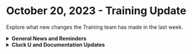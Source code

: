 # October 20, 2023 - Training Update

Explore what new changes the Training team has made in the last week.

<details>

<summary><strong>General News and Reminders</strong></summary>

* Join us for our regularly scheduled Training:
  * Mondays: Rewst 101 @ 12pm EST + Rewst 104 @ 1:15pm EST
  * Tuesdays: Rewst 102 @ 12pm EST + Rewst 105 @ 1:15pm EST
  * Wednesdays: Rewst 103 @ 12pm EST + Rewst 106 @ 1:15pm EST
  * Thursdays: Cluck U Office Hours @ 11am EST
* Join us in our new [Cluck-U Discord channel](https://discord.com/channels/936789089703845988/1121465945295167588) if you have any questions, comments, or concerns!

</details>

<details>

<summary><strong>Cluck U and Documentation Updates</strong></summary>

**Cluck University**

* Shout out to everyone who joined our beta pilot for the 201 session! We got some incredible feedback!

**Documentation**

* [october-13th-2023-mail-tracking-error-handling-and-onsite-requests.md](../../roc-open-mics/roc-open-mics-north-america/2023-roc-open-mics/october-13th-2023-mail-tracking-error-handling-and-onsite-requests.md "mention") added
* [godaddy-integration-setup.md](../../../documentation/configuration/integrations/integration-guides/godaddy-integration-setup.md "mention")and Actions & Endpoints added
* [synnex-integration-setup.md](../../../documentation/configuration/integrations/integration-guides/synnex-integration-setup.md "mention")and Actions & Endpoints added
* [crowdstrike-integration-setup.md](../../../documentation/configuration/integrations/integration-guides/crowdstrike-integration-setup.md "mention")and Actions & Endpoints added
* [liongard-integration-setup.md](../../../documentation/configuration/integrations/integration-guides/liongard-integration-setup.md "mention")and Actions & Endpoints added
* **Updates and Fixes:**&#x20;
  * Added Powershell Script to [ninjaone-integration-setup.md](../../../documentation/configuration/integrations/integration-guides/ninjaone-integration-setup.md "mention")
  * Updated [organization-variables.md](../../../documentation/configuration/organization-variables.md "mention")
  * Updated [Broken link](broken-reference "mention")
  * Added Steps to the [halo-integration-setup.md](../../../documentation/configuration/integrations/integration-guides/halo-integration-setup.md "mention")

</details>
